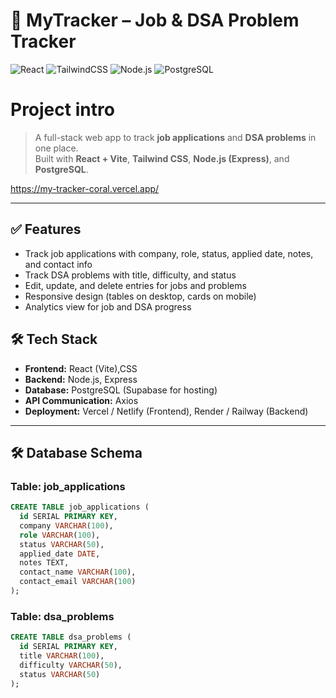 # 📌 **MyTracker – Job & DSA Problem Tracker**


![React](https://img.shields.io/badge/React-18.0-blue?logo=react)
![TailwindCSS](https://img.shields.io/badge/TailwindCSS-4.0-blueviolet?logo=tailwindcss)
![Node.js](https://img.shields.io/badge/Node.js-Express-green?logo=node.js)
![PostgreSQL](https://img.shields.io/badge/PostgreSQL-Supabase-blue?logo=postgresql)

# Project intro
> A full-stack web app to track **job applications** and **DSA problems** in one place.  
> Built with **React + Vite**, **Tailwind CSS**, **Node.js (Express)**, and **PostgreSQL**.

 https://my-tracker-coral.vercel.app/


---


## ✅ **Features**
- Track job applications with company, role, status, applied date, notes, and contact info
- Track DSA problems with title, difficulty, and status
- Edit, update, and delete entries for jobs and problems
- Responsive design (tables on desktop, cards on mobile)
- Analytics view for job and DSA progress


## 🛠 **Tech Stack**
- **Frontend:** React (Vite),CSS  
- **Backend:** Node.js, Express  
- **Database:** PostgreSQL (Supabase for hosting)  
- **API Communication:** Axios  
- **Deployment:** Vercel / Netlify (Frontend), Render / Railway (Backend)  

---

## 🛠 **Database Schema**

### **Table: job_applications**
```sql
CREATE TABLE job_applications (
  id SERIAL PRIMARY KEY,
  company VARCHAR(100),
  role VARCHAR(100),
  status VARCHAR(50),
  applied_date DATE,
  notes TEXT,
  contact_name VARCHAR(100),
  contact_email VARCHAR(100)
);
```
### **Table: dsa_problems**
```sql
CREATE TABLE dsa_problems (
  id SERIAL PRIMARY KEY,
  title VARCHAR(100),
  difficulty VARCHAR(50),
  status VARCHAR(50)
);
```


